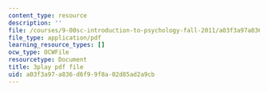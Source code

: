```yaml
---
content_type: resource
description: ''
file: /courses/9-00sc-introduction-to-psychology-fall-2011/a03f3a97a836d6f99f8a02d85ad2a9cb_76O3rulk844.pdf
file_type: application/pdf
learning_resource_types: []
ocw_type: OCWFile
resourcetype: Document
title: 3play pdf file
uid: a03f3a97-a836-d6f9-9f8a-02d85ad2a9cb
---
```

